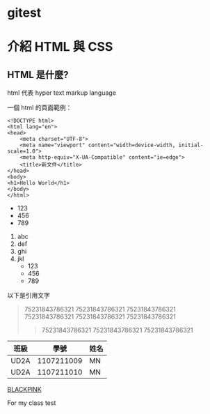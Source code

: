 # gitest
# 介紹 HTML 與 CSS
## HTML 是什麼?

html 代表 hyper text markup language

一個 html 的頁面範例：

    <!DOCTYPE html>
    <html lang="en">
    <head>
        <meta charset="UTF-8">
        <meta name="viewport" content="width=device-width, initial-scale=1.0">
        <meta http-equiv="X-UA-Compatible" content="ie=edge">
        <title>新文件</title>
    </head>
    <body>
    <h1>Hello World</h1>
    </body>
    </html>
    
    
* 123
* 456
* 789

1. abc
2. def
3. ghi
4. jkl
    * 123
    * 456
    * 789



以下是引用文字
>75231843786321 75231843786321 75231843786321
>75231843786321 75231843786321 75231843786321
>>75231843786321 75231843786321 75231843786321




|  班級  |     學號       |   姓名  |
|  ----- |    ---------  |  ------ |
|  UD2A  |   1107211009  |    MN   |
|  UD2A  |   1107211010  |    MN   |

[BLACKPINK](https://www.youtube.com/channel/UCOmHUn--16B90oW2L6FRR3A)

For my class test


